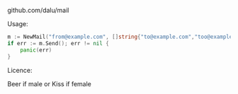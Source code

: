 github.com/dalu/mail

Usage:

```go
m := NewMail("from@example.com", []string{"to@example.com","too@example.com"}, "my cool subject", "my cool\nmessage\nyeah")
if err := m.Send(); err != nil {
	panic(err)
}
```

Licence:

Beer if male or Kiss if female